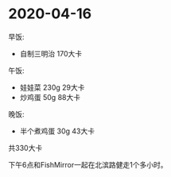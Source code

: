 # 2020-04-16
早饭:
- 自制三明治 170大卡 

午饭:
- 娃娃菜 230g 29大卡
- 炒鸡蛋 50g 88大卡

晚饭:
- 半个煮鸡蛋 30g 43大卡


共330大卡

下午6点和FishMirror一起在北滨路健走1个多小时。